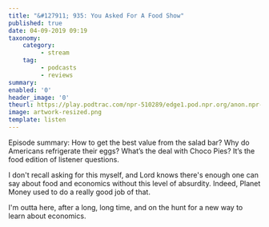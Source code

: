 ```yaml
---
title: "&#127911; 935: You Asked For A Food Show"
published: true
date: 04-09-2019 09:19
taxonomy:
    category:
         - stream
    tag:
         - podcasts
         - reviews
summary:
enabled: '0'
header_image: '0'
theurl: https://play.podtrac.com/npr-510289/edge1.pod.npr.org/anon.npr-mp3/npr/pmoney/2019/08/20190823_pmoney_pmpod935v2.mp3?awCollectionId=510289&awEpisodeId=753862534&orgId=1&d=1549&p=510289&story=753862534&t=podcast&e=753862534&size=24741861&ft=pod&f=510289
image: artwork-resized.png
template: listen
---
```

 
Episode summary: How to get the best value from the salad bar? Why do Americans refrigerate their eggs? What’s the deal with Choco Pies? It’s the food edition of listener questions.

I don't recall asking for this myself, and Lord knows there's enough one can say about food and economics without this level of absurdity. Indeed, Planet Money used to do a really good job of that.

I'm outta here, after a long, long time, and on the hunt for a new way to learn about economics.

